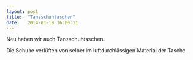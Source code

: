 ```yaml
---
layout: post
title:  "Tanzschuhtaschen"
date:   2014-01-19 16:00:11
---
```


Neu haben wir auch Tanzschuhtaschen.


Die Schuhe verlüften von selber im luftdurchlässigen Material der Tasche.

